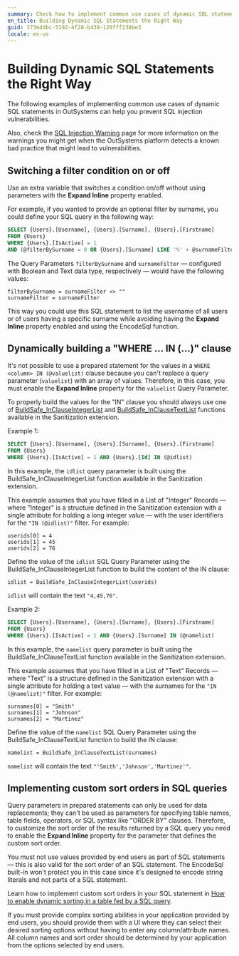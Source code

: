 ```yaml
---
summary: Check how to implement common use cases of dynamic SQL statements in OutSystems while preventing SQL injection vulnerabilities.
en_title: Building Dynamic SQL Statements the Right Way
guid: 373e4dbc-5192-4f28-b438-120fff238be3
locale: en-us
---
```


# Building Dynamic SQL Statements the Right Way

The following examples of implementing common use cases of dynamic SQL statements in OutSystems can help you prevent SQL injection vulnerabilities.

Also, check the [SQL Injection Warning](https://success.outsystems.com/Documentation/11/Reference/Errors_and_Warnings/Warnings/SQL_Injection_Warning) page for more information on the warnings you might get when the OutSystems platform detects a known bad practice that might lead to vulnerabilities.

## Switching a filter condition on or off

Use an extra variable that switches a condition on/off without using parameters with the **Expand Inline** property enabled.

For example, if you wanted to provide an optional filter by surname, you could define your SQL query in the following way:

```sql
SELECT {Users}.[Username], {Users}.[Surname], {Users}.[Firstname]
FROM {Users}
WHERE {Users}.[IsActive] = 1
AND (@filterBySurname = 0 OR {Users}.[Surname] LIKE '%' + @surnameFilter +'%')
```

The Query Parameters `filterBySurname` and `surnameFilter` — configured with Boolean and Text data type, respectively — would have the following values:

```
filterBySurname = surnameFilter <> ""
surnameFilter = surnameFilter
```

This way you could use this SQL statement to list the username of all users or of users having a specific surname while avoiding having the **Expand Inline** property enabled and using the EncodeSql function.

## Dynamically building a "WHERE ... IN (...)" clause

It's not possible to use a prepared statement for the values in a `WHERE <column> IN (@valuelist)` clause because you can't replace a query parameter (`valuelist`) with an array of values. Therefore, in this case, you must enable the **Expand Inline** property for the `valuelist` Query Parameter.

To properly build the values for the "IN" clause you should always use one of [BuildSafe_InClauseIntegerList](https://success.outsystems.com/Documentation/11/Reference/OutSystems_APIs/Sanitization_API#BuildSafe_InClauseIntegerList) and [BuildSafe_InClauseTextList](https://success.outsystems.com/Documentation/11/Reference/OutSystems_APIs/Sanitization_API#BuildSafe_InClauseTextList) functions available in the Sanitization extension.

Example 1:

```sql
SELECT {Users}.[Username], {Users}.[Surname], {Users}.[Firstname]
FROM {Users}
WHERE {Users}.[IsActive] = 1 AND {Users}.[Id] IN (@idlist)
```

In this example, the `idlist` query parameter is built using the BuildSafe_InClauseIntegerList function available in the Sanitization extension.

This example assumes that you have filled in a List of "Integer" Records — where "Integer" is a structure defined in the Sanitization extension with a single attribute for holding a long integer value — with the user identifiers for the `"IN (@idlist)"` filter. For example:

```
userids[0] = 4
userids[1] = 45
userids[2] = 76
```

Define the value of the `idlist` SQL Query Parameter using the BuildSafe_InClauseIntegerList function to build the content of the IN clause:

```
idlist = BuildSafe_InClauseIntegerList(userids)
```

`idlist` will contain the text `"4,45,76"`.

Example 2:

```sql
SELECT {Users}.[Username], {Users}.[Surname], {Users}.[Firstname]
FROM {Users}
WHERE {Users}.[IsActive] = 1 AND {Users}.[Surname] IN (@namelist) 
```

In this example, the `namelist` query parameter is built using the BuildSafe_InClauseTextList function available in the Sanitization extension.

This example assumes that you have filled in a List of "Text" Records — where "Text" is a structure defined in the Sanitization extension with a single attribute for holding a text value — with the surnames for the `"IN (@namelist)"` filter. For example:

```
surnames[0] = "Smith"
surnames[1] = "Johnson"
surnames[2] = "Martinez"
```

Define the value of the `namelist` SQL Query Parameter using the BuildSafe_InClauseTextList function to build the IN clause:

```
namelist = BuildSafe_InClauseTextList(surnames)
```

`namelist` will contain the text `"'Smith','Johnson','Martinez'"`.

## Implementing custom sort orders in SQL queries

Query parameters in prepared statements can only be used for data replacements; they can't be used as parameters for specifying table names, table fields, operators, or SQL syntax like "ORDER BY" clauses. Therefore, to customize the sort order of the results returned by a SQL query you need to enable the **Expand Inline** property for the parameter that defines the custom sort order.

You must not use values provided by end users as part of SQL statements — this is also valid for the sort order of an SQL statement. The EncodeSql built-in won't protect you in this case since it's designed to encode string literals and not parts of a SQL statement.

Learn how to implement custom sort orders in your SQL statement in [How to enable dynamic sorting in a table fed by a SQL query](https://success.outsystems.com/Documentation/How-to_Guides/Development/How_to_enable_dynamic_sorting_in_a_table_fed_by_a_SQL_query).

If you must provide complex sorting abilities in your application provided by end users, you should provide them with a UI where they can select their desired sorting options without having to enter any column/attribute names. All column names and sort order should be determined by your application from the options selected by end users.

